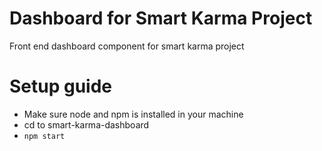 # Dashboard for Smart Karma Project
Front end dashboard component for smart karma project 

# Setup guide
- Make sure node and npm is installed in your machine
- cd to smart-karma-dashboard
- `npm start`
